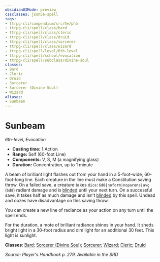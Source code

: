 ```yaml
---
obsidianUIMode: preview
cssclasses: json5e-spell
tags:
- ttrpg-cli/compendium/src/5e/phb
- ttrpg-cli/spell/class/bard
- ttrpg-cli/spell/class/cleric
- ttrpg-cli/spell/class/druid
- ttrpg-cli/spell/class/sorcerer
- ttrpg-cli/spell/class/wizard
- ttrpg-cli/spell/level/6th-level
- ttrpg-cli/spell/school/evocation
- ttrpg-cli/spell/subclass/divine-soul
classes:
- Bard
- Cleric
- Druid
- Sorcerer
- Sorcerer (Divine Soul)
- Wizard
aliases:
- Sunbeam
---
```

# Sunbeam
*6th-level, Evocation*  


- **Casting time:** 1 Action
- **Range:** Self (60-foot Line)
- **Components:** V, S, M (a magnifying glass)
- **Duration:** Concentration, up to 1 minute

A beam of brilliant light flashes out from your hand in a 5-foot-wide, 60-foot-long line. Each creature in the line must make a Constitution saving throw. On a failed save, a creature takes `dice:6d8|noform|noparens|avg` (`6d8`) radiant damage and is [blinded](/3-Mechanics/CLI/Rules/conditions.md#Blinded) until your next turn. On a successful save, it takes half as much damage and isn't [blinded](/3-Mechanics/CLI/Rules/conditions.md#Blinded) by this spell. Undead and oozes have disadvantage on this saving throw.

You can create a new line of radiance as your action on any turn until the spell ends.

For the duration, a mote of brilliant radiance shines in your hand. It sheds bright light in a 30-foot radius and dim light for an additional 30 feet. This light is sunlight.

**Classes**: [Bard](/3-Mechanics/CLI/Compendium/lists/list-spells-classes-bard.md); [Sorcerer (Divine Soul)](/3-Mechanics/CLI/Compendium/lists/list-spells-classes-divine-soul-xge.md "subclass=XGE"); [Sorcerer](/3-Mechanics/CLI/Compendium/lists/list-spells-classes-sorcerer.md); [Wizard](/3-Mechanics/CLI/Compendium/lists/list-spells-classes-wizard.md); [Cleric](/3-Mechanics/CLI/Compendium/lists/list-spells-classes-cleric.md); [Druid](/3-Mechanics/CLI/Compendium/lists/list-spells-classes-druid.md)

*Source: Player's Handbook p. 279. Available in the <span title='Systems Reference Document (5.1)'>SRD</span>*